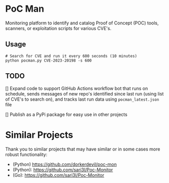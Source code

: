 PoC Man
========


Monitoring platform to identify and catalog Proof of Concept (POC) tools, scanners, or exploitation scripts for various CVE's.





## Usage

```
# Search for CVE and run it every 600 seconds (10 minutes)
python pocman.py CVE-2023-20198 -s 600
```


## TODO

[] Expand code to support GitHub Actions workflow bot that runs on schedule, sends messages of new repo's identified since last run (using list of CVE's to search on), and tracks last run data using `pocman_latest.json` file

[] Publish as a PyPi package for easy use in other projects




Similar Projects
=================
Thank you to similar projects that may have similar or in some cases more robust functionality:

- (Python) https://github.com/dorkerdevil/poc-mon
- (Python): https://github.com/sari3l/Poc-Monitor
- (Go): https://github.com/sari3l/Poc-Monitor
